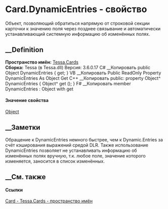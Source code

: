 # Card.DynamicEntries - свойство
Объект, позволяющий обратиться напрямую от строковой секции карточки к
значению поля через позднее связывание и автоматически устанавливающий
системную информацию об изменённых полях.
## __Definition
 **Пространство имён:** [Tessa.Cards](N_Tessa_Cards.htm)  
 **Сборка:** Tessa (в Tessa.dll) Версия: 3.6.0.17
C# __Копировать
     public Object DynamicEntries { get; }
VB __Копировать
     Public ReadOnly Property DynamicEntries As Object
    	Get
C++ __Копировать
     public:
    property Object^ DynamicEntries {
    	Object^ get ();
    }
F# __Копировать
     member DynamicEntries : Object with get
#### Значение свойства
[Object](https://learn.microsoft.com/dotnet/api/system.object)
##  __Заметки
Обращение к DynamicEntries немного быстрее, чем к Dynamic.Entries за счёт
кэширования выражений средой DLR.
Также использование DynamicEntries позволяет не устанавливать информацию об
изменённых полях вручную, т.к. любое поле, значение которого изменяется,
заносится в список изменённых.
##  __См. также
#### Ссылки
[Card - ](T_Tessa_Cards_Card.htm)
[Tessa.Cards - пространство имён](N_Tessa_Cards.htm)
